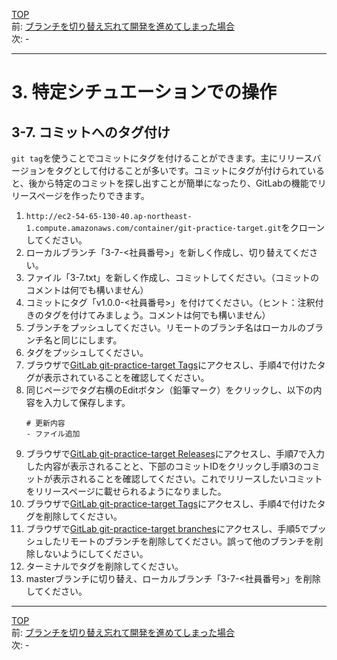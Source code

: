 [TOP](../README.md)   
前: [ブランチを切り替え忘れて開発を進めてしまった場合](./stash.md)  
次: -

---

# 3. 特定シチュエーションでの操作
## 3-7. コミットへのタグ付け
`git tag`を使うことでコミットにタグを付けることができます。主にリリースバージョンをタグとして付けることが多いです。コミットにタグが付けられていると、後から特定のコミットを探し出すことが簡単になったり、GitLabの機能でリリースページを作ったりできます。  

1. `http://ec2-54-65-130-40.ap-northeast-1.compute.amazonaws.com/container/git-practice-target.git`をクローンしてください。
2. ローカルブランチ「3-7-<社員番号>」を新しく作成し、切り替えてください。
3. ファイル「3-7.txt」を新しく作成し、コミットしてください。（コミットのコメントは何でも構いません）
4. コミットにタグ「v1.0.0-<社員番号>」を付けてください。（ヒント：注釈付きのタグを付けてみましょう。コメントは何でも構いません）
5. ブランチをプッシュしてください。リモートのブランチ名はローカルのブランチ名と同じにします。
6. タグをプッシュしてください。
7. ブラウザで[GitLab git-practice-target Tags](http://ec2-54-65-130-40.ap-northeast-1.compute.amazonaws.com/container/git-practice-target/-/tags)にアクセスし、手順4で付けたタグが表示されていることを確認してください。
8. 同じページでタグ右横のEditボタン（鉛筆マーク）をクリックし、以下の内容を入力して保存します。
   ```
   # 更新内容
   - ファイル追加
   ```
9. ブラウザで[GitLab git-practice-target Releases](http://ec2-54-65-130-40.ap-northeast-1.compute.amazonaws.com/container/git-practice-target/-/releases)にアクセスし、手順7で入力した内容が表示されることと、下部のコミットIDをクリックし手順3のコミットが表示されることを確認してください。これでリリースしたいコミットをリリースページに載せられるようになりました。
10. ブラウザで[GitLab git-practice-target Tags](http://ec2-54-65-130-40.ap-northeast-1.compute.amazonaws.com/container/git-practice-target/-/tags)にアクセスし、手順4で付けたタグを削除してください。
11. ブラウザで[GitLab git-practice-target branches](http://ec2-54-65-130-40.ap-northeast-1.compute.amazonaws.com/container/git-practice-target/-/branches)にアクセスし、手順5でプッシュしたリモートのブランチを削除してください。誤って他のブランチを削除しないようにしてください。
12. ターミナルでタグを削除してください。
13. masterブランチに切り替え、ローカルブランチ「3-7-<社員番号>」を削除してください。

--- 

[TOP](../README.md)   
前: [ブランチを切り替え忘れて開発を進めてしまった場合](./stash.md)  
次: -